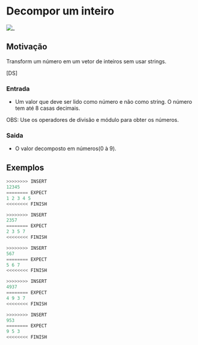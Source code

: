 # Decompor um inteiro

![_](https://raw.githubusercontent.com/qxcodefup/arcade/master/base/decompor/cover.jpg)

## Motivação

Transform um número em um vetor de inteiros sem usar strings.

\[DS\]  

### Entrada

- Um valor que deve ser lido como número e não como string. O número tem até 8 casas decimais.

OBS: Use os operadores de divisão e módulo para obter os números.  

### Saida

- O valor decomposto em números(0 à 9).
  
## Exemplos

``` py
>>>>>>>> INSERT
12345
======== EXPECT
1 2 3 4 5
<<<<<<<< FINISH
```

```py
>>>>>>>> INSERT
2357
======== EXPECT
2 3 5 7
<<<<<<<< FINISH
```

```py
>>>>>>>> INSERT
567
======== EXPECT
5 6 7
<<<<<<<< FINISH
```

```py
>>>>>>>> INSERT
4937
======== EXPECT
4 9 3 7
<<<<<<<< FINISH
```

```py
>>>>>>>> INSERT
953
======== EXPECT
9 5 3
<<<<<<<< FINISH
```
